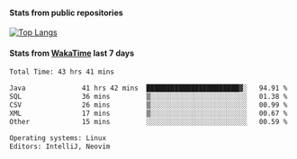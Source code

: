 #### Stats from public repositories

[![Top Langs](https://github-readme-stats.vercel.app/api/top-langs/?username=hyoghurt&layout=compact&exclude_repo=multiserver,docker_compose&langs_count=6)](https://github.com/anuraghazra/github-readme-stats)

#### Stats from [WakaTime](https://wakatime.com/@hyoghurt) last 7 days
<!--START_SECTION:waka-->

```txt
Total Time: 43 hrs 41 mins

Java              41 hrs 42 mins  ███████████████████████▓░   94.91 %
SQL               36 mins         ▒░░░░░░░░░░░░░░░░░░░░░░░░   01.38 %
CSV               26 mins         ▒░░░░░░░░░░░░░░░░░░░░░░░░   00.99 %
XML               17 mins         ▒░░░░░░░░░░░░░░░░░░░░░░░░   00.67 %
Other             15 mins         ░░░░░░░░░░░░░░░░░░░░░░░░░   00.59 %

Operating systems: Linux
Editors: IntelliJ, Neovim
```

<!--END_SECTION:waka-->
